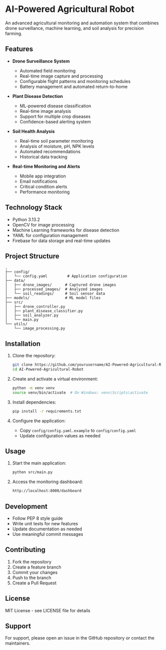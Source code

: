 # AI-Powered Agricultural Robot

An advanced agricultural monitoring and automation system that combines drone surveillance, machine learning, and soil analysis for precision farming.

## Features

- **Drone Surveillance System**
  - Automated field monitoring
  - Real-time image capture and processing
  - Configurable flight patterns and monitoring schedules
  - Battery management and automated return-to-home

- **Plant Disease Detection**
  - ML-powered disease classification
  - Real-time image analysis
  - Support for multiple crop diseases
  - Confidence-based alerting system

- **Soil Health Analysis**
  - Real-time soil parameter monitoring
  - Analysis of moisture, pH, NPK levels
  - Automated recommendations
  - Historical data tracking

- **Real-time Monitoring and Alerts**
  - Mobile app integration
  - Email notifications
  - Critical condition alerts
  - Performance monitoring

## Technology Stack

- Python 3.13.2
- OpenCV for image processing
- Machine Learning frameworks for disease detection
- YAML for configuration management
- Firebase for data storage and real-time updates

## Project Structure

```
.
├── config/
│   └── config.yaml         # Application configuration
├── data/
│   ├── drone_images/      # Captured drone images
│   ├── processed_images/  # Analyzed images
│   └── soil_readings/     # Soil sensor data
├── models/                # ML model files
├── src/
│   ├── drone_controller.py
│   ├── plant_disease_classifier.py
│   ├── soil_analyzer.py
│   └── main.py
└── utils/
    └── image_processing.py
```

## Installation

1. Clone the repository:
   ```bash
   git clone https://github.com/yourusername/AI-Powered-Agricultural-Robot.git
   cd AI-Powered-Agricultural-Robot
   ```

2. Create and activate a virtual environment:
   ```bash
   python -m venv venv
   source venv/bin/activate  # On Windows: venv\Scripts\activate
   ```

3. Install dependencies:
   ```bash
   pip install -r requirements.txt
   ```

4. Configure the application:
   - Copy `config/config.yaml.example` to `config/config.yaml`
   - Update configuration values as needed

## Usage

1. Start the main application:
   ```bash
   python src/main.py
   ```

2. Access the monitoring dashboard:
   ```bash
   http://localhost:8000/dashboard
   ```

## Development

- Follow PEP 8 style guide
- Write unit tests for new features
- Update documentation as needed
- Use meaningful commit messages

## Contributing

1. Fork the repository
2. Create a feature branch
3. Commit your changes
4. Push to the branch
5. Create a Pull Request

## License

MIT License - see LICENSE file for details

## Support

For support, please open an issue in the GitHub repository or contact the maintainers.
